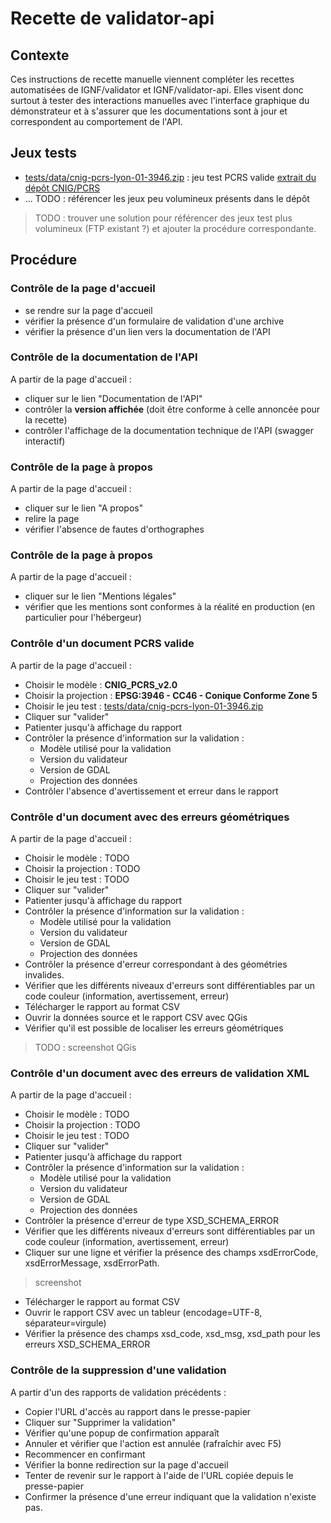 # Recette de validator-api

## Contexte

Ces instructions de recette manuelle viennent compléter les recettes automatisées de IGNF/validator et IGNF/validator-api. Elles visent donc surtout à tester des interactions manuelles avec l'interface graphique du démonstrateur et à s'assurer que les documentations sont à jour et correspondent au comportement de l'API.

## Jeux tests

* [tests/data/cnig-pcrs-lyon-01-3946.zip](../tests/data/cnig-pcrs-lyon-01-3946.zip) : jeu test PCRS valide [extrait du dépôt CNIG/PCRS](https://github.com/cnigfr/PCRS/tree/master/Exemples/M%C3%A9tropole%20de%20Lyon)
* ... TODO : référencer les jeux peu volumineux présents dans le dépôt

> TODO : trouver une solution pour référencer des jeux test plus volumineux (FTP existant ?) et ajouter la procédure correspondante.

## Procédure

### Contrôle de la page d'accueil

- se rendre sur la page d'accueil
- vérifier la présence d'un formulaire de validation d'une archive
- vérifier la présence d'un lien vers la documentation de l'API

### Contrôle de la documentation de l'API

A partir de la page d'accueil :

- cliquer sur le lien "Documentation de l'API"
- contrôler la **version affichée** (doit être conforme à celle annoncée pour la recette)
- contrôler l'affichage de la documentation technique de l'API (swagger interactif)

### Contrôle de la page à propos

A partir de la page d'accueil :

- cliquer sur le lien "A propos"
- relire la page
- vérifier l'absence de fautes d'orthographes

### Contrôle de la page à propos

A partir de la page d'accueil :

- cliquer sur le lien "Mentions légales"
- vérifier que les mentions sont conformes à la réalité en production (en particulier pour l'hébergeur)


### Contrôle d'un document PCRS valide

A partir de la page d'accueil :

- Choisir le modèle : **CNIG_PCRS_v2.0**
- Choisir la projection : **EPSG:3946 - CC46 - Conique Conforme Zone 5**
- Choisir le jeu test : [tests/data/cnig-pcrs-lyon-01-3946.zip](../tests/data/cnig-pcrs-lyon-01-3946.zip)
- Cliquer sur "valider"
- Patienter jusqu'à affichage du rapport
- Contrôler la présence d'information sur la validation :
  - Modèle utilisé pour la validation
  - Version du validateur
  - Version de GDAL
  - Projection des données
- Contrôler l'absence d'avertissement et erreur dans le rapport

### Contrôle d'un document avec des erreurs géométriques

A partir de la page d'accueil :

- Choisir le modèle : TODO
- Choisir la projection : TODO
- Choisir le jeu test : TODO
- Cliquer sur "valider"
- Patienter jusqu'à affichage du rapport
- Contrôler la présence d'information sur la validation :
  - Modèle utilisé pour la validation
  - Version du validateur
  - Version de GDAL
  - Projection des données
- Contrôler la présence d'erreur correspondant à des géométries invalides.
- Vérifier que les différents niveaux d'erreurs sont différentiables par un code couleur (information, avertissement, erreur)
- Télécharger le rapport au format CSV
- Ouvrir la données source et le rapport CSV avec QGis
- Vérifier qu'il est possible de localiser les erreurs géométriques

> TODO : screenshot QGis

### Contrôle d'un document avec des erreurs de validation XML

A partir de la page d'accueil :

- Choisir le modèle : TODO
- Choisir la projection : TODO
- Choisir le jeu test : TODO
- Cliquer sur "valider"
- Patienter jusqu'à affichage du rapport
- Contrôler la présence d'information sur la validation :
  - Modèle utilisé pour la validation
  - Version du validateur
  - Version de GDAL
  - Projection des données
- Contrôler la présence d'erreur de type XSD_SCHEMA_ERROR
- Vérifier que les différents niveaux d'erreurs sont différentiables par un code couleur (information, avertissement, erreur)
- Cliquer sur une ligne et vérifier la présence des champs xsdErrorCode, xsdErrorMessage, xsdErrorPath.

> screenshot

- Télécharger le rapport au format CSV
- Ouvrir le rapport CSV avec un tableur (encodage=UTF-8, séparateur=virgule)
- Vérifier la présence des champs xsd_code, xsd_msg, xsd_path pour les erreurs XSD_SCHEMA_ERROR

### Contrôle de la suppression d'une validation

A partir d'un des rapports de validation précédents :

- Copier l'URL d'accès au rapport dans le presse-papier
- Cliquer sur "Supprimer la validation"
- Vérifier qu'une popup de confirmation apparaît
- Annuler et vérifier que l'action est annulée (rafraîchir avec F5)
- Recommencer en confirmant
- Vérifier la bonne redirection sur la page d'accueil
- Tenter de revenir sur le rapport à l'aide de l'URL copiée depuis le presse-papier
- Confirmer la présence d'une erreur indiquant que la validation n'existe pas.



